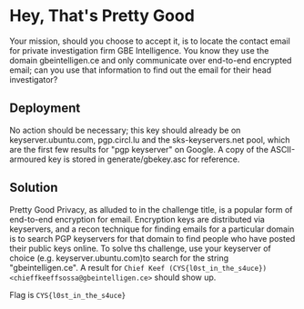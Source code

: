 # Hey, That's Pretty Good

Your mission, should you choose to accept it, is to locate the contact email for private investigation firm GBE Intelligence. You know they use the domain gbeintelligen.ce and only communicate over end-to-end encrypted email; can you use that information to find out the email for their head investigator?

## Deployment

No action should be necessary; this key should already be on keyserver.ubuntu.com, pgp.circl.lu and the sks-keyservers.net pool, which are the first few results for "pgp keyserver" on Google. A copy of the ASCII-armoured key is stored in generate/gbekey.asc for reference.

## Solution

Pretty Good Privacy, as alluded to in the challenge title, is a popular form of end-to-end encryption for email. Encryption keys are distributed via keyservers, and a recon technique for finding emails for a particular domain is to search PGP keyservers for that domain to find people who have posted their public keys online. To solve ths challenge, use your keyserver of choice (e.g. keyserver.ubuntu.com)to search for the string "gbeintelligen.ce". A result for `Chief Keef (CYS{l0st_in_the_s4uce}) <chieffkeeffsossa@gbeintelligen.ce>` should show up.

Flag is `CYS{l0st_in_the_s4uce}`
